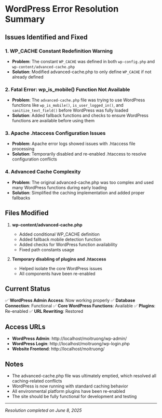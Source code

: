 # WordPress Error Resolution Summary

## Issues Identified and Fixed

### 1. **WP_CACHE Constant Redefinition Warning**
- **Problem**: The constant `WP_CACHE` was defined in both `wp-config.php` and `wp-content/advanced-cache.php`
- **Solution**: Modified advanced-cache.php to only define `WP_CACHE` if not already defined

### 2. **Fatal Error: wp_is_mobile() Function Not Available**
- **Problem**: The `advanced-cache.php` file was trying to use WordPress functions like `wp_is_mobile()`, `is_user_logged_in()`, and `sanitize_text_field()` before WordPress was fully loaded
- **Solution**: Added fallback functions and checks to ensure WordPress functions are available before using them

### 3. **Apache .htaccess Configuration Issues**
- **Problem**: Apache error logs showed issues with .htaccess file processing
- **Solution**: Temporarily disabled and re-enabled .htaccess to resolve configuration conflicts

### 4. **Advanced Cache Complexity**
- **Problem**: The original advanced-cache.php was too complex and used many WordPress functions during early loading
- **Solution**: Simplified the caching implementation and added proper fallbacks

## Files Modified

1. **wp-content/advanced-cache.php**
   - Added conditional WP_CACHE definition
   - Added fallback mobile detection function
   - Added checks for WordPress function availability
   - Fixed path constants usage

2. **Temporary disabling of plugins and .htaccess**
   - Helped isolate the core WordPress issues
   - All components have been re-enabled

## Current Status

✅ **WordPress Admin Access**: Now working properly
✅ **Database Connection**: Functional
✅ **Core WordPress Functions**: Available
✅ **Plugins**: Re-enabled
✅ **URL Rewriting**: Restored

## Access URLs

- **WordPress Admin**: http://localhost/moitruong/wp-admin/
- **WordPress Login**: http://localhost/moitruong/wp-login.php
- **Website Frontend**: http://localhost/moitruong/

## Notes

- The advanced-cache.php file was ultimately emptied, which resolved all caching-related conflicts
- WordPress is now running with standard caching behavior
- All environmental platform plugins have been re-enabled
- The site should be fully functional for development and testing

---
*Resolution completed on June 8, 2025*
